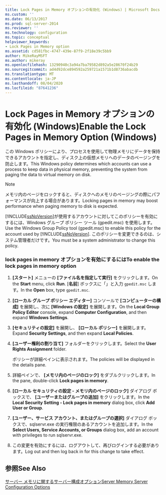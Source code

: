 ```yaml
---
title: Lock Pages in Memory オプションの有効化 (Windows) | Microsoft Docs
ms.custom: ''
ms.date: 06/13/2017
ms.prod: sql-server-2014
ms.reviewer: ''
ms.technology: configuration
ms.topic: conceptual
helpviewer_keywords:
- Lock Pages in Memory option
ms.assetid: cd581fbc-4747-439e-87f9-2f18e39c5bb9
author: MikeRayMSFT
ms.author: mikeray
ms.openlocfilehash: 13290940c3a94a7ba79582d892a5e28670f24b29
ms.sourcegitcommit: ad4d92dce894592a259721a1571b1d8736abacdb
ms.translationtype: MT
ms.contentlocale: ja-JP
ms.lasthandoff: 08/04/2020
ms.locfileid: "87641236"
---
```

# <a name="enable-the-lock-pages-in-memory-option-windows"></a><span data-ttu-id="a7d0d-102">Lock Pages in Memory オプションの有効化 (Windows)</span><span class="sxs-lookup"><span data-stu-id="a7d0d-102">Enable the Lock Pages in Memory Option (Windows)</span></span>
  <span data-ttu-id="a7d0d-103">この Windows ポリシーにより、プロセスを使用して物理メモリにデータを保持できるアカウントを指定し、ディスク上の仮想メモリへのデータのページングを防止します。</span><span class="sxs-lookup"><span data-stu-id="a7d0d-103">This Windows policy determines which accounts can use a process to keep data in physical memory, preventing the system from paging the data to virtual memory on disk.</span></span>  
  
> [!NOTE]  
>  <span data-ttu-id="a7d0d-104">メモリ内のページをロックすると、ディスクへのメモリのページングの際にパフォーマンスが向上する場合があります。</span><span class="sxs-lookup"><span data-stu-id="a7d0d-104">Locking pages in memory may boost performance when paging memory to disk is expected.</span></span>  
  
 <span data-ttu-id="a7d0d-105">[!INCLUDE[ssNoVersion](../../includes/ssnoversion-md.md)]が使用するアカウントに対してこのポリシーを有効にするには、Windows グループ ポリシー ツール (gpedit.msc) を使用します。</span><span class="sxs-lookup"><span data-stu-id="a7d0d-105">Use the Windows Group Policy tool (gpedit.msc) to enable this policy for the account used by [!INCLUDE[ssNoVersion](../../includes/ssnoversion-md.md)].</span></span> <span data-ttu-id="a7d0d-106">このポリシーを変更できるのは、システム管理者だけです。</span><span class="sxs-lookup"><span data-stu-id="a7d0d-106">You must be a system administrator to change this policy.</span></span>  
  
### <a name="to-enable-the-lock-pages-in-memory-option"></a><span data-ttu-id="a7d0d-107">lock pages in memory オプションを有効にするには</span><span class="sxs-lookup"><span data-stu-id="a7d0d-107">To enable the lock pages in memory option</span></span>  
  
1.  <span data-ttu-id="a7d0d-108">**[スタート]** メニューの **[ファイル名を指定して実行]** をクリックします。</span><span class="sxs-lookup"><span data-stu-id="a7d0d-108">On the **Start** menu, click **Run**.</span></span> <span data-ttu-id="a7d0d-109">[**名前**] ボックスに「」と入力 `gpedit.msc` します。</span><span class="sxs-lookup"><span data-stu-id="a7d0d-109">In the **Open** box, type `gpedit.msc`.</span></span>  
  
2.  <span data-ttu-id="a7d0d-110">**[ローカル グループ ポリシー エディター]** コンソールで **[コンピューターの構成]** を展開し、次に **[Windows の設定]** を展開します。</span><span class="sxs-lookup"><span data-stu-id="a7d0d-110">On the **Local Group Policy Editor** console, expand **Computer Configuration**, and then expand **Windows Settings**.</span></span>  
  
3.  <span data-ttu-id="a7d0d-111">**[セキュリティの設定]** を展開し、 **[ローカル ポリシー]** を展開します。</span><span class="sxs-lookup"><span data-stu-id="a7d0d-111">Expand **Security Settings**, and then expand **Local Policies**.</span></span>  
  
4.  <span data-ttu-id="a7d0d-112">**[ユーザー権利の割り当て]** フォルダーをクリックします。</span><span class="sxs-lookup"><span data-stu-id="a7d0d-112">Select the **User Rights Assignment** folder.</span></span>  
  
     <span data-ttu-id="a7d0d-113">ポリシーが詳細ペインに表示されます。</span><span class="sxs-lookup"><span data-stu-id="a7d0d-113">The policies will be displayed in the details pane.</span></span>  
  
5.  <span data-ttu-id="a7d0d-114">詳細ペインで、 **[メモリ内のページのロック]** をダブルクリックします。</span><span class="sxs-lookup"><span data-stu-id="a7d0d-114">In the pane, double-click **Lock pages in memory**.</span></span>  
  
6.  <span data-ttu-id="a7d0d-115">**[ローカル セキュリティの設定 - メモリ内のページのロック]** ダイアログ ボックスで、 **[ユーザーまたはグループの追加]** をクリックします。</span><span class="sxs-lookup"><span data-stu-id="a7d0d-115">In the **Local Security Setting - Lock pages in memory** dialog box, click **Add User or Group**.</span></span>  
  
7.  <span data-ttu-id="a7d0d-116">**[ユーザー、サービス アカウント、またはグループの選択]** ダイアログ ボックスで、sqlservr.exe の実行権限のあるアカウントを追加します。</span><span class="sxs-lookup"><span data-stu-id="a7d0d-116">In the **Select Users, Service Accounts, or Groups** dialog box, add an account with privileges to run sqlservr.exe.</span></span>  
  
8.  <span data-ttu-id="a7d0d-117">この変更を有効にするには、ログアウトして、再びログインする必要があります。</span><span class="sxs-lookup"><span data-stu-id="a7d0d-117">Log out and then log back in for this change to take effect.</span></span>  
  
## <a name="see-also"></a><span data-ttu-id="a7d0d-118">参照</span><span class="sxs-lookup"><span data-stu-id="a7d0d-118">See Also</span></span>  
 [<span data-ttu-id="a7d0d-119">サーバー メモリに関するサーバー構成オプション</span><span class="sxs-lookup"><span data-stu-id="a7d0d-119">Server Memory Server Configuration Options</span></span>](server-memory-server-configuration-options.md)  
  
  
